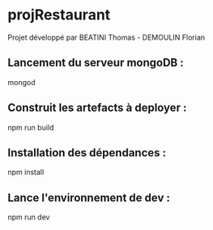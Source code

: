 # projRestaurant

Projet développé par BEATINI Thomas - DEMOULIN Florian


<h2> Lancement du serveur mongoDB : </h2>
mongod 

<h2> Construit les artefacts à deployer : </h2>
npm run build

<h2> Installation des dépendances : </h2>
npm install 

<h2> Lance l'environnement de dev : </h2>
npm run dev 

